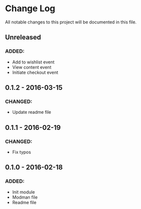 # Change Log
All notable changes to this project will be documented in this file.

## Unreleased
### ADDED:
- Add to wishlist event
- View content event
- Initiate checkout event

## 0.1.2 - 2016-03-15
### CHANGED:
- Update readme file

## 0.1.1 - 2016-02-19
### CHANGED:
- Fix typos

## 0.1.0 - 2016-02-18
### ADDED:
- Init module
- Modman file
- Readme file
